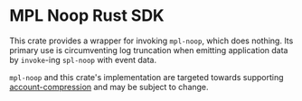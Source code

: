 # MPL Noop Rust SDK

This crate provides a wrapper for invoking `mpl-noop`, which does nothing. Its primary use is circumventing log truncation when emitting application data by `invoke`-ing `spl-noop` with event data.

`mpl-noop` and this crate's implementation are targeted towards supporting [account-compression](../..) and may be subject to change.
